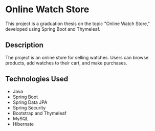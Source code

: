 # Online Watch Store

This project is a graduation thesis on the topic "Online Watch Store," developed using Spring Boot and Thymeleaf.

## Description

The project is an online store for selling watches. Users can browse products, add watches to their cart, and make purchases.

## Technologies Used

- Java
- Spring Boot
- Spring Data JPA
- Spring Security
- Bootstrap and Thymeleaf
- MySQL
- Hibernate
